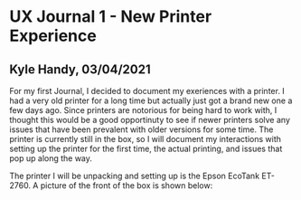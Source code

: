 # UX Journal 1 - New Printer Experience

## Kyle Handy, 03/04/2021

  For my first Journal, I decided to document my exeriences with a printer. I had a very old printer for a long time but actually just got a brand new one a few days ago. Since printers are notorious for being hard to work with, I thought this would be a good opportinuty to see if newer printers solve any issues that have been prevalent with older versions for some time. The printer is currently still in the box, so I will document my interactions with setting up the printer for the first time, the actual printing, and issues that pop up along the way.
  
  The printer I will be unpacking and setting up is the Epson EcoTank ET-2760. A picture of the front of the box is shown below:
  
